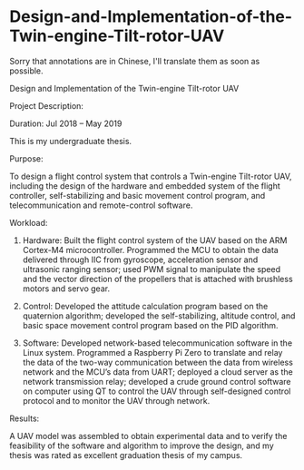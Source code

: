 # Design-and-Implementation-of-the-Twin-engine-Tilt-rotor-UAV

Sorry that annotations are in Chinese, I'll translate them as soon as possible.

Design and Implementation of the Twin-engine Tilt-rotor UAV

Project Description:

  Duration: Jul 2018 – May 2019

  This is my undergraduate thesis.

Purpose:

To design a flight control system that controls a Twin-engine Tilt-rotor UAV, including the design of the hardware and embedded system of the flight controller, self-stabilizing and basic movement control program, and telecommunication and remote-control software.

Workload:

1. Hardware: Built the flight control system of the UAV based on the ARM Cortex-M4 microcontroller. Programmed the MCU to obtain the data delivered through IIC from gyroscope, acceleration sensor and ultrasonic ranging sensor; used PWM signal to manipulate the speed and the vector direction of the propellers that is attached with brushless motors and servo gear.

2. Control: Developed the attitude calculation program based on the quaternion algorithm; developed the self-stabilizing, altitude control, and basic space movement control program based on the PID algorithm.

3. Software: Developed network-based telecommunication software in the Linux system. Programmed a Raspberry Pi Zero to translate and relay the data of the two-way communication between the data from wireless network and the MCU’s data from UART; deployed a cloud server as the network transmission relay; developed a crude ground control software on computer using QT to control the UAV through self-designed control protocol and to monitor the UAV through network.

Results:

A UAV model was assembled to obtain experimental data and to verify the feasibility of the software and algorithm to improve the design, and my thesis was rated as excellent graduation thesis of my campus.
